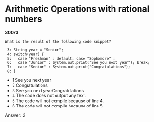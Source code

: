 Arithmetic Operations with rational numbers
===========================================
**30073**
```
What is the result of the following code snippet? 
 
 3: String year = "Senior"; 
 4: switch(year) { 
 5:   case "Freshman" : default: case "Sophomore" : 
 6:   case "Junior" : System.out.print("See you next year"); break; 
 7:   case "Senior" : System.out.print("Congratulations"); 
 8: }
```


- 1 See you next year
- 2 Congratulations
- 3 See you next yearCongratulations
- 4 The code does not output any text.
- 5 The code will not compile because of line 4.
- 6 The code will not compile because of line 5.

Answer: *2*

